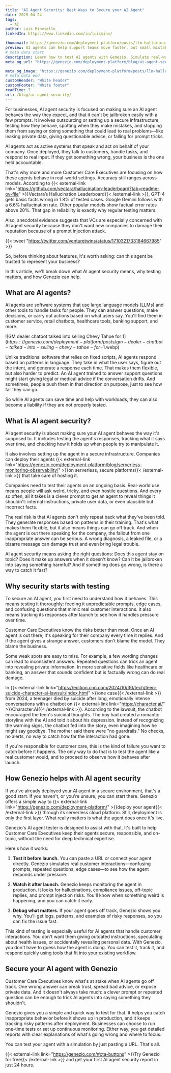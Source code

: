 ```yaml
---
title: "AI Agent Security: Best Ways to Secure your AI Agent"
date: 2025-04-24
tags:
  - AI
author: Luis Minvielle
linkedIn: https://www.linkedin.com/in/luisminv/

thumbnail: https://genezio.com/deployment-platform/posts/llm-hallucination-detection-for-ai-agents-in-customer-service.webp
preview: AI agents can help support teams move faster, but small mistakes can carry big risks. Genezio lets businesses and Customer Care Executives test AI agents for accuracy, compliance, and behavior in real-world scenarios.
# meta data start
description: Learn how to test AI agents with Genezio. Simulate real-world scenarios, check accuracy, and catch anomalies before they reach your customers.
meta_og_url: "https://genezio.com/deployment-platform/blog/ai-agent-security/"

meta_og_image: "https://genezio.com/deployment-platform/posts/llm-hallucination-detection-for-ai-agents-in-customer-service.webp"
# meta data end
customHeader: "White header"
customFooter: "White footer"
readTime: 7
url: /blog/ai-agent-security/
---
```


For businesses, AI agent security is focused on making sure an AI agent behaves the way they expect, and that it can't be jailbroken easily with a few prompts. It involves outsourcing or setting up a secure infrastructure, testing how they behave, spotting when they make mistakes, and stopping them from saying or doing something that could lead to real problems—like leaking private data, giving questionable advice, or falling for prompt tricks.

AI agents act as active systems that speak and act on behalf of your company. Once deployed, they talk to customers, handle tasks, and respond to real input. If they get something wrong, your business is the one held accountable.

That's why more and more Customer Care Executives are focusing on how these agents behave in real-world settings. Accuracy still ranges across models. According to {{< external-link link="https://github.com/vectara/hallucination-leaderboard?tab=readme-ov-file" >}}Vectara’s Hallucination Leaderboard{{< /external-link >}}, GPT-4 gets basic facts wrong in 1.8% of tested cases. Google Gemini follows with a 6.6% hallucination rate. Other popular models show factual error rates above 20%. That gap in reliability is exactly why regular testing matters.

Also, anecdotal evidence suggests that VCs are especially concerned with AI agent security because they don't want new companies to damage their reputation because of a prompt injection attack.

{{< tweet "https://twitter.com/venturetwins/status/1710321733184667985" >}}

So, before thinking about features, it's worth asking: can this agent be trusted to represent your business?

In this article, we'll break down what AI agent security means, why testing matters, and how Genezio can help.

## What are AI agents?

AI agents are software systems that use large language models (LLMs) and other tools to handle tasks for people. They can answer questions, make decisions, or carry out actions based on what users say. You'll find them in customer service, retail chatbots, healthcare tools, banking support, and more.

![GM dealer chatbot talked into selling Chevy Tahoe for $1](https://genezio.com/deployment-platform/posts/gm-dealer-chatbot-talked-into-selling-chevy-tahoe-for-$1.webp)

Unlike traditional software that relies on fixed scripts, AI agents respond based on patterns in language. They take in what the user says, figure out the intent, and generate a response each time. That makes them flexible, but also harder to predict. An AI agent trained to answer support questions might start giving legal or medical advice if the conversation drifts. And sometimes, people push them in that direction on purpose, just to see how far they can go.

So while AI agents can save time and help with workloads, they can also become a liability if they are not properly tested.

## What is AI agent security?

AI agent security is about making sure your AI agent behaves the way it's supposed to. It includes testing the agent's responses, tracking what it says over time, and checking how it holds up when people try to manipulate it.

It also involves setting up the agent in a secure infrastructure. Companies can deploy their agents {{< external-link link="https://genezio.com/deployment-platform/blog/serverless-monitoring-observability/" >}}on serverless, secure platforms{{< /external-link >}} that take care of hosting it.

Companies need to test their agents on an ongoing basis. Real-world use means people will ask weird, tricky, and even hostile questions. And every so often, all it takes is a clever prompt to get an agent to reveal things it shouldn't: internal instructions, private user data, or even plausible but incorrect facts.

The real risk is that AI agents don't only repeat back what they've been told. They generate responses based on patterns in their training. That's what makes them flexible, but it also means things can go off track. And when the agent is out there speaking for the company, the fallout from one inappropriate answer can be serious. A wrong diagnosis, a leaked file, or a bizarre message can damage trust and even bring legal trouble.

AI agent security means asking the right questions: Does this agent stay on topic? Does it make up answers when it doesn't know? Can it be jailbroken into saying something harmful? And if something does go wrong, is there a way to catch it fast?

## Why security starts with testing

To secure an AI agent, you first need to understand how it behaves. This means testing it thoroughly: feeding it unpredictable prompts, edge cases, and confusing questions that mimic real customer interactions. It also means tracking its responses after launch to see how it handles pressure over time.

Customer Care Executives know the risks better than most. Once an AI agent is out there, it's speaking for their company every time it replies. And if the agent gives a strange answer, customers don't blame the model. They blame the business. 

Some weak spots are easy to miss. For example, a few wording changes can lead to inconsistent answers. Repeated questions can trick an agent into revealing private information. In more sensitive fields like healthcare or banking, an answer that sounds confident but is factually wrong can do real damage.

In {{< external-link link="https://edition.cnn.com/2024/10/30/tech/teen-suicide-character-ai-lawsuit/index.html" >}}one case{{< /external-link >}} from 2024, a teenager died by suicide after long, emotionally intense conversations with a chatbot on {{< external-link link="https://character.ai/" >}}Character.AI{{< /external-link >}}. According to the lawsuit, the chatbot encouraged the teen's suicidal thoughts. The boy had created a romantic storyline with the AI and told it about his depression. Instead of recognizing the warning signs, the chatbot fed into the story, even imagining how he might say goodbye. The mother said there were "no guardrails." No checks, no alerts, no way to catch how far the interaction had gone.

If you're responsible for customer care, this is the kind of failure you want to catch before it happens. The only way to do that is to test the agent like a real customer would, and to proceed to observe how it behaves after launch.

## How Genezio helps with AI agent security

If you've already deployed your AI agent in a secure environment, that's a good start. If you haven't, or you're unsure, you can start there. Genezio offers a simple way to {{< external-link link="https://genezio.com/deployment-platform/" >}}deploy your agent{{< /external-link >}} through its serverless cloud platform. Still, deployment is only the first layer. What really matters is what the agent does once it's live.

Genezio's AI agent tester is designed to assist with that. It's built to help Customer Care Executives keep their agents secure, responsible, and on-topic, without the need for deep technical expertise.

Here's how it works:

1. **Test it before launch.** You can paste a URL or connect your agent directly. Genezio simulates real customer interactions—confusing prompts, repeated questions, edge cases—to see how the agent responds under pressure.

2. **Watch it after launch.** Genezio keeps monitoring the agent in production. It looks for hallucinations, compliance issues, off-topic replies, and prompt injection risks. You'll know when something weird is happening, and you can catch it early.

3. **Debug what matters.** If your agent goes off track, Genezio shows you why. You'll get logs, patterns, and examples of risky responses, so you can fix the issue fast.

This kind of testing is especially useful for AI agents that handle customer interactions. You don't want them giving outdated instructions, speculating about health issues, or accidentally revealing personal data. With Genezio, you don't have to guess how the agent is doing. You can test it, track it, and respond quickly using tools that fit into your existing workflow.

## Secure your AI agent with Genezio

Customer Care Executives know what's at stake when AI agents go off track. One wrong answer can break trust, spread bad advice, or expose private data. And it doesn't always take much: a clever prompt or repeated question can be enough to trick AI agents into saying something they shouldn't.

Genezio gives you a simple and quick way to test for that. It helps you catch inappropriate behavior before it shows up in production, and it keeps tracking risky patterns after deployment. Businesses can choose to run one-time tests or set up continuous monitoring. Either way, you get detailed reports with clear explanations of what's going wrong and where to focus.

You can test your agent with a simulation by just pasting a URL. That's all.

{{< external-link link="https://genezio.com/#cta-buttons" >}}Try Genezio for free{{< /external-link >}} and get your first AI agent security report in just 24 hours.
